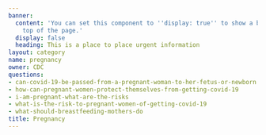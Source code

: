 ```yaml
---
banner:
  content: 'You can set this component to ''display: true'' to show a banner at the
    top of the page.'
  display: false
  heading: This is a place to place urgent information
layout: category
name: pregnancy
owner: CDC
questions:
- can-covid-19-be-passed-from-a-pregnant-woman-to-her-fetus-or-newborn
- how-can-pregnant-women-protect-themselves-from-getting-covid-19
- i-am-pregnant-what-are-the-risks
- what-is-the-risk-to-pregnant-women-of-getting-covid-19
- what-should-breastfeeding-mothers-do
title: Pregnancy
---
```

